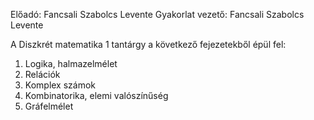 Előadó: Fancsali Szabolcs Levente
Gyakorlat vezető: Fancsali Szabolcs Levente

A Diszkrét matematika 1 tantárgy a következő fejezetekből épül fel:

1. Logika, halmazelmélet
2. Relációk
3. Komplex számok
4. Kombinatorika, elemi valószínűség
5. Gráfelmélet